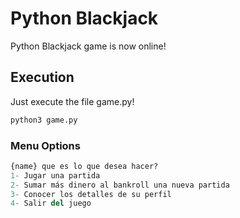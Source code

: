 # Python Blackjack

Python Blackjack game is now online!

## Execution

Just execute the file game.py!

```bash
python3 game.py
```

### Menu Options

```python
{name} que es lo que desea hacer?
1- Jugar una partida
2- Sumar más dinero al bankroll una nueva partida
3- Conocer los detalles de su perfil
4- Salir del juego
```